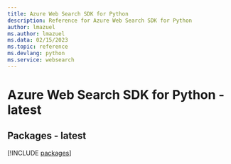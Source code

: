 ```yaml
---
title: Azure Web Search SDK for Python
description: Reference for Azure Web Search SDK for Python
author: lmazuel
ms.author: lmazuel
ms.data: 02/15/2023
ms.topic: reference
ms.devlang: python
ms.service: websearch
---
```

# Azure Web Search SDK for Python - latest
## Packages - latest
[!INCLUDE [packages](web-search-index.md)]